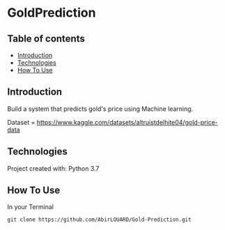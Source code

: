 # GoldPrediction

## Table of contents

* [Introduction](#introduction)
* [Technologies](#technologies)
* [How To Use](#how-to-use)

## Introduction

Build a system that predicts gold's price using Machine
learning.

Dataset = https://www.kaggle.com/datasets/altruistdelhite04/gold-price-data

## Technologies

Project created with:
Python 3.7

## How To Use

In your Terminal

```
git clone https://github.com/AbirLOUARD/Gold-Prediction.git
```
